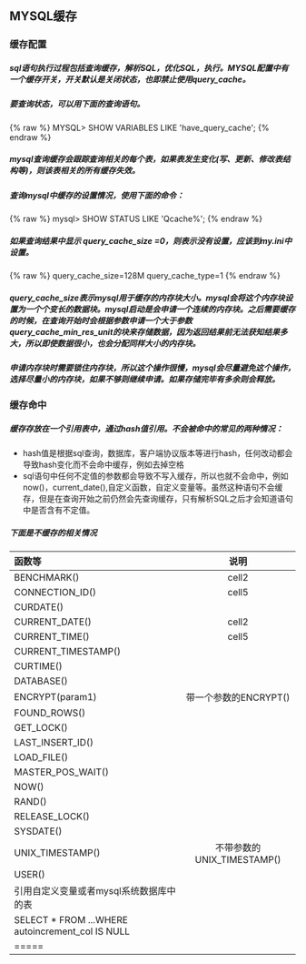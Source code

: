 ## MYSQL缓存 

### 缓存配置 

##### sql语句执行过程包括查询缓存，解析SQL，优化SQL，执行。MYSQL配置中有一个缓存开关，开关默认是关闭状态，也即禁止使用query_cache。 
##### 要查询状态，可以用下面的查询语句。 

  {% raw %}
    MYSQL> SHOW VARIABLES LIKE 'have_query_cache';
  {% endraw %}

##### mysql查询缓存会跟踪查询相关的每个表，如果表发生变化(写、更新、修改表结构等)，则该表相关的所有缓存失效。 

##### 查询mysql中缓存的设置情况，使用下面的命令： 

{% raw %}
mysql> SHOW STATUS LIKE 'Qcache%';
{% endraw %}

##### 如果查询结果中显示 query_cache_size =0，则表示没有设置，应该到my.ini中设置。 
{% raw %}
query_cache_size=128M 
query_cache_type=1 
{% endraw %}

##### query_cache_size表示mysql用于缓存的内存块大小。mysql会将这个内存块设置为一个个变长的数据块。mysql启动是会申请一个连续的内存块。之后需要缓存的时候，在查询开始时会根据参数申请一个大于参数query_cache_min_res_unit的块来存储数据，因为返回结果前无法获知结果多大，所以即使数据很小，也会分配同样大小的内存块。 

##### 申请内存块时需要锁住内存块，所以这个操作很慢，mysql会尽量避免这个操作，选择尽量小的内存块，如果不够则继续申请。如果存储完毕有多余则会释放。 

### 缓存命中 

##### 缓存存放在一个引用表中，通过hash值引用。不会被命中的常见的两种情况：
* hash值是根据sql查询，数据库，客户端协议版本等进行hash，任何改动都会导致hash变化而不会命中缓存，例如去掉空格
* sql语句中任何不定值的参数都会导致不写入缓存，所以也就不会命中，例如now()，current_date(),自定义函数，自定义变量等。虽然这种语句不会缓存，但是在查询开始之前仍然会先查询缓存，只有解析SQL之后才会知道语句中是否含有不定值。

##### 下面是不缓存的相关情况

| 函数等 | 说明 |
|:--------|:-------:|
| BENCHMARK()   | cell2   |
| CONNECTION_ID()   | cell5   |
| CURDATE() | 
| CURRENT_DATE()   | cell2   |
| CURRENT_TIME()   | cell5   |
| CURRENT_TIMESTAMP() | |
| CURTIME()  | |
| DATABASE() | |
| ENCRYPT(param1) |带一个参数的ENCRYPT()|
| FOUND_ROWS() | |
| GET_LOCK() | |
| LAST_INSERT_ID() | |
| LOAD_FILE() | |
| MASTER_POS_WAIT() | |
| NOW() | |
| RAND() | |
| RELEASE_LOCK() | |
| SYSDATE() | |
| UNIX_TIMESTAMP() | 不带参数的UNIX_TIMESTAMP() |
| USER() | |
| 引用自定义变量或者mysql系统数据库中的表|
| SELECT * FROM ...WHERE autoincrement_col IS NULL | |
|=====













